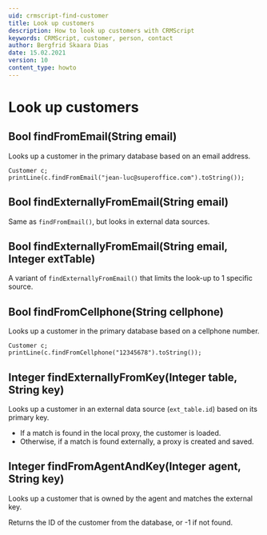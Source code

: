 ```yaml
---
uid: crmscript-find-customer
title: Look up customers
description: How to look up customers with CRMScript
keywords: CRMScript, customer, person, contact
author: Bergfrid Skaara Dias
date: 15.02.2021
version: 10
content_type: howto
---
```


# Look up customers

## Bool findFromEmail(String email)

Looks up a customer in the primary database based on an email address.

```crmscript
Customer c;
printLine(c.findFromEmail("jean-luc@superoffice.com").toString());
```

## Bool findExternallyFromEmail(String email)

Same as `findFromEmail()`, but looks in external data sources.

## Bool findExternallyFromEmail(String email, Integer extTable)

A variant of `findExternallyFromEmail()` that limits the look-up to 1 specific source.

## Bool findFromCellphone(String cellphone)

Looks up a customer in the primary database based on a cellphone number.

```crmscript
Customer c;
printLine(c.findFromCellphone("12345678").toString());
```

## Integer findExternallyFromKey(Integer table, String key)

Looks up a customer in an external data source (`ext_table.id`) based on its primary key.

* If a match is found in the local proxy, the customer is loaded.
* Otherwise, if a match is found externally, a proxy is created and saved.

## Integer findFromAgentAndKey(Integer agent, String key)

Looks up a customer that is owned by the agent and matches the external key.

Returns the ID of the customer from the database, or -1 if not found.

<!-- Referenced links -->
